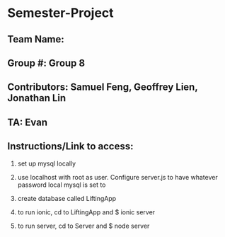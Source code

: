 # Semester-Project

## Team Name: <Insert Here>
## Group #: Group 8
## Contributors: Samuel Feng, Geoffrey Lien, Jonathan Lin
## TA: Evan

## Instructions/Link to access: <insert here>

1. set up mysql locally
2. use localhost with root as user. Configure server.js to have whatever password local mysql is set to
3. create database called LiftingApp

4. to run ionic, cd to LiftingApp and $ ionic server
5. to run server, cd to Server and $ node server